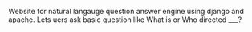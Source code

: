 Website for natural langauge question answer engine using django and apache.
Lets uers ask basic question like What is or Who directed ___?
